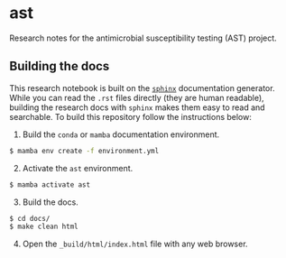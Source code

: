 # ast

Research notes for the antimicrobial susceptibility testing (AST) project.

## Building the docs

This research notebook is built on the [`sphinx`](https://www.sphinx-doc.org/en/master/) documentation generator. While you can read the `.rst` files directly (they are human readable), building
the research docs with `sphinx` makes them easy to read and searchable. To build this repository follow the instructions below:

1. Build the `conda` or `mamba` documentation environment.

```bash
$ mamba env create -f environment.yml
```

2. Activate the `ast` environment.

```bash
$ mamba activate ast
```

3. Build the docs.

```bash
$ cd docs/
$ make clean html
```

4. Open the `_build/html/index.html` file with any web browser.
